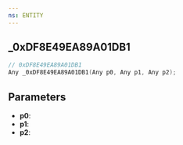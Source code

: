```yaml
---
ns: ENTITY
---
```

## _0xDF8E49EA89A01DB1

```c
// 0xDF8E49EA89A01DB1
Any _0xDF8E49EA89A01DB1(Any p0, Any p1, Any p2);
```

## Parameters
* **p0**:
* **p1**:
* **p2**:
